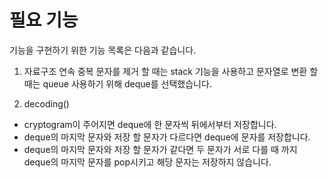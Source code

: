 # 필요 기능
기능을 구현하기 위한 기능 목록은 다음과 같습니다.

1. 자료구조 
 연속 중복 문자를 제거 할 때는 stack 기능을 사용하고 문자열로 변환 할 때는 queue 사용하기 위해 deque를 선택했습니다.

2. decoding()
- cryptogram이 주어지면 deque에 한 문자씩 뒤에서부터 저장합니다.   
- deque의 마지막 문자와 저장 할 문자가 다르다면 deque에 문자를 저장합니다.
- deque의 마지막 문자와 저장 할 문자가 같다면 두 문자가 서로 다를 때 까지 deque의 마지막 문자를 pop시키고 해당 문자는 저장하지 않습니다.



